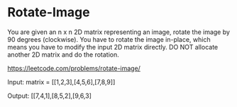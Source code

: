 # Rotate-Image
You are given an n x n 2D matrix representing an image, rotate the image by 90 degrees (clockwise).  You have to rotate the image in-place, which means you have to modify the input 2D matrix directly. DO NOT allocate another 2D matrix and do the rotation.

https://leetcode.com/problems/rotate-image/

Input: matrix = [[1,2,3],[4,5,6],[7,8,9]]

Output: [[7,4,1],[8,5,2],[9,6,3]
